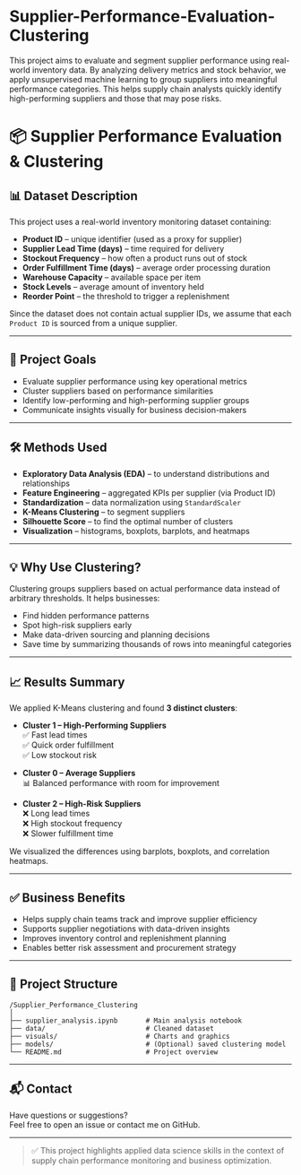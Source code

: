 # Supplier-Performance-Evaluation-Clustering
This project aims to evaluate and segment supplier performance using real-world inventory data. By analyzing delivery metrics and stock behavior, we apply unsupervised machine learning to group suppliers into meaningful performance categories. This helps supply chain analysts quickly identify high-performing suppliers and those that may pose risks.
# 📦 Supplier Performance Evaluation & Clustering

## 📊 Dataset Description
This project uses a real-world inventory monitoring dataset containing:

- **Product ID** – unique identifier (used as a proxy for supplier)
- **Supplier Lead Time (days)** – time required for delivery
- **Stockout Frequency** – how often a product runs out of stock
- **Order Fulfillment Time (days)** – average order processing duration
- **Warehouse Capacity** – available space per item
- **Stock Levels** – average amount of inventory held
- **Reorder Point** – the threshold to trigger a replenishment

Since the dataset does not contain actual supplier IDs, we assume that each `Product ID` is sourced from a unique supplier.

---

## 🎯 Project Goals

- Evaluate supplier performance using key operational metrics
- Cluster suppliers based on performance similarities
- Identify low-performing and high-performing supplier groups
- Communicate insights visually for business decision-makers

---

## 🛠️ Methods Used

- **Exploratory Data Analysis (EDA)** – to understand distributions and relationships
- **Feature Engineering** – aggregated KPIs per supplier (via Product ID)
- **Standardization** – data normalization using `StandardScaler`
- **K-Means Clustering** – to segment suppliers
- **Silhouette Score** – to find the optimal number of clusters
- **Visualization** – histograms, boxplots, barplots, and heatmaps

---

## 💡 Why Use Clustering?

Clustering groups suppliers based on actual performance data instead of arbitrary thresholds. It helps businesses:
- Find hidden performance patterns
- Spot high-risk suppliers early
- Make data-driven sourcing and planning decisions
- Save time by summarizing thousands of rows into meaningful categories

---

## 📈 Results Summary

We applied K-Means clustering and found **3 distinct clusters**:

- **Cluster 1 – High-Performing Suppliers**  
  ✅ Fast lead times  
  ✅ Quick order fulfillment  
  ✅ Low stockout risk

- **Cluster 0 – Average Suppliers**  
  📊 Balanced performance with room for improvement

- **Cluster 2 – High-Risk Suppliers**  
  ❌ Long lead times  
  ❌ High stockout frequency  
  ❌ Slower fulfillment time

We visualized the differences using barplots, boxplots, and correlation heatmaps.

---

## ✅ Business Benefits

- Helps supply chain teams track and improve supplier efficiency
- Supports supplier negotiations with data-driven insights
- Improves inventory control and replenishment planning
- Enables better risk assessment and procurement strategy

---

## 📁 Project Structure

```
/Supplier_Performance_Clustering
│
├── supplier_analysis.ipynb       # Main analysis notebook
├── data/                         # Cleaned dataset
├── visuals/                      # Charts and graphics
├── models/                       # (Optional) saved clustering model
└── README.md                     # Project overview
```



---

## 📬 Contact

Have questions or suggestions?  
Feel free to open an issue or contact me on GitHub.

---

> ✅ This project highlights applied data science skills in the context of supply chain performance monitoring and business optimization.
